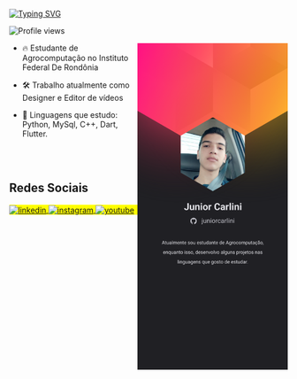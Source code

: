 [![Typing SVG](https://readme-typing-svg.herokuapp.com/?color=ffffff&size=35&center=false&vCenter=false&width=1000&lines=Olá,+Meu+nome+é+Junior+Carlini;Seja+bem-vindo+ao+meu+repositório)](https://git.io/typing-svg)
<p align="left"> <img src="https://komarev.com/ghpvc/?username=juniorcarlini&color=yellow" alt="Profile views" /> </p>
<img align="right" height="590em" src="https://raw.githubusercontent.com/JuniorCarlini/JuniorCarlini/30b9874ec77f67516d35b2ba15e55ee5b4062a89/image_profile.svg"/>

- 🔥 Estudante de Agrocomputação no Instituto Federal De Rondônia
  
- 🛠 Trabalho atualmente como Designer e Editor de vídeos
  
- 💎 Linguagens que estudo: Python, MySql, C++, Dart, Flutter.

<!--

<br><br>

## 🛠 &nbsp;Tech Stack

![JavaScript](https://img.shields.io/badge/-JavaScript-05122A?style=flat&logo=javascript)&nbsp;
![Node.js](https://img.shields.io/badge/-Node.js-05122A?style=flat&logo=node.js)&nbsp;
![HTML](https://img.shields.io/badge/-HTML-05122A?style=flat&logo=HTML5)&nbsp;
![CSS](https://img.shields.io/badge/-CSS-05122A?style=flat&logo=CSS3&logoColor=1572B6)&nbsp;
![React](https://img.shields.io/badge/-React-05122A?style=flat&logo=react)&nbsp;
![Git](https://img.shields.io/badge/-Git-05122A?style=flat&logo=git)&nbsp;
![GitHub](https://img.shields.io/badge/-GitHub-05122A?style=flat&logo=github)&nbsp;
![Markdown](https://img.shields.io/badge/-Markdown-05122A?style=flat&logo=markdown)&nbsp;
![Visual Studio Code](https://img.shields.io/badge/-Visual%20Studio%20Code-05122A?style=flat&logo=visual-studio-code&logoColor=007ACC)&nbsp;
![PostgreSQL](https://img.shields.io/badge/-PostgreSQL-05122A?style=flat&logo=postgresql)&nbsp;
![SQLite](https://img.shields.io/badge/-SQLite-05122A?style=flat&logo=sqlite)&nbsp;

<br><br>

## ⚙️ &nbsp;GitHub Analytics

<p align="left">
<img width="530em" src="https://github-readme-stats.vercel.app/api?username=juniorcarlini&show_icons=true&theme=vision-friendly-dark" alt="juniorcarlini's stats"/>
<img width="530em" src="https://github-readme-stats.vercel.app/api/top-langs/?username=juniorcarlini&layout=compact&theme=vision-friendly-dark" alt="maykbrito's most languages"/>
</p>
-->

<br><br>

## Redes Sociais 

<p align="left" style="background:yellow">
<a href="www.linkedin.com/in/juniorcarlini" target="_blank">
  <img align="center" src="https://img.shields.io/badge/-JuniorCarlini-05122A?style=flat&logo=linkedin" alt="linkedin"/>
</a>
<a href="https://instagram.com/junior_carlini" target="_blank">
 <img align="center" src="https://img.shields.io/badge/-JuniorCarlini-05122A?style=flat&logo=instagram" alt="instagram"/>
</a>
<a href="https://youtube.com/@juniorcarlini" target="_blank">
 <img align="center" src="https://img.shields.io/badge/-JuniorCarlini-05122A?style=flat&logo=youtube" alt="youtube"/>
</a>
</p>

<!--

